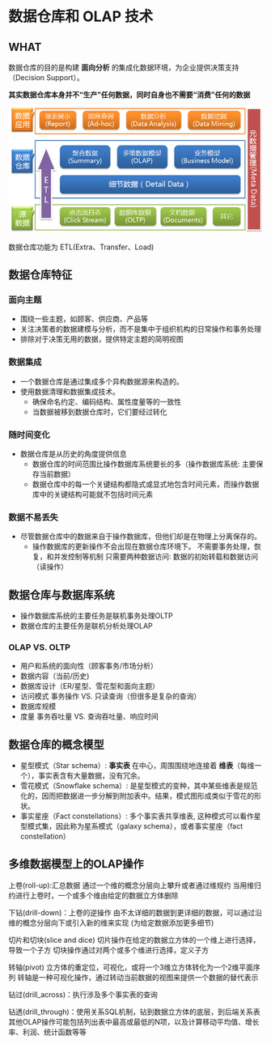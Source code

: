 # 数据仓库和 OLAP 技术

## WHAT

数据仓库的目的是构建 **面向分析** 的集成化数据环境，为企业提供决策支持（Decision Support）。

**其实数据仓库本身并不“生产”任何数据，同时自身也不需要“消费”任何的数据**

![](./pic/data-warehouse-frame.png)

数据仓库功能为 ETL(Extra、Transfer、Load)


## 数据仓库特征

### 面向主题

* 围绕一些主题，如顾客、供应商、产品等
* 关注决策者的数据建模与分析，而不是集中于组织机构的日常操作和事务处理
* 排除对于决策无用的数据，提供特定主题的简明视图

### 数据集成

* 一个数据仓库是通过集成多个异构数据源来构造的。
* 使用数据清理和数据集成技术。
  * 确保命名约定、编码结构、属性度量等的一致性
  * 当数据被移到数据仓库时，它们要经过转化

### 随时间变化

* 数据仓库是从历史的角度提供信息
    * 数据仓库的时间范围比操作数据库系统要长的多（操作数据库系统: 主要保存当前数据）
    * 数据仓库中的每一个关键结构都隐式或显式地包含时间元素，而操作数据库中的关键结构可能就不包括时间元素

### 数据不易丢失

* 尽管数据仓库中的数据来自于操作数据库，但他们却是在物理上分离保存的。
  * 操作数据库的更新操作不会出现在数据仓库环境下。
    不需要事务处理，恢复，和并发控制等机制
    只需要两种数据访问: 
    数据的初始转载和数据访问（读操作）

## 数据仓库与数据库系统

* 操作数据库系统的主要任务是联机事务处理OLTP
* 数据仓库的主要任务是联机分析处理OLAP

### OLAP VS. OLTP

* 用户和系统的面向性（顾客事务/市场分析）
* 数据内容（当前/历史)
* 数据库设计（ER/星型、雪花型和面向主题）
* 访问模式 事务操作 VS. 只读查询（但很多是复杂的查询）
* 数据库规模
* 度量 事务吞吐量 VS. 查询吞吐量、响应时间


## 数据仓库的概念模型

* 星型模式（Star schema）: **事实表** 在中心，周围围绕地连接着 **维表**（每维一个），事实表含有大量数据，没有冗余。
* 雪花模式（Snowflake schema）:  是星型模式的变种，其中某些维表是规范化的，因而把数据进一步分解到附加表中。结果，模式图形成类似于雪花的形状。
* 事实星座（Fact constellations）: 多个事实表共享维表, 这种模式可以看作星型模式集，因此称为星系模式（galaxy schema），或者事实星座（fact constellation） 

## 多维数据模型上的OLAP操作

上卷(roll-up):汇总数据
通过一个维的概念分层向上攀升或者通过维规约
当用维归约进行上卷时，一个或多个维由给定的数据立方体删除

下钻(drill-down)：上卷的逆操作
由不太详细的数据到更详细的数据，可以通过沿维的概念分层向下或引入新的维来实现 (为给定数据添加更多细节)

切片和切块(slice and dice)
切片操作在给定的数据立方体的一个维上进行选择，导致一个子方
切块操作通过对两个或多个维进行选择，定义子方

转轴(pivot)
立方体的重定位，可视化，或将一个3维立方体转化为一个2维平面序列
转轴是一种可视化操作，通过转动当前数据的视图来提供一个数据的替代表示

钻过(drill_across)：执行涉及多个事实表的查询

钻透(drill_through)：使用关系SQL机制，钻到数据立方体的底层，到后端关系表
其他OLAP操作可能包括列出表中最高或最低的N项，以及计算移动平均值、增长率、利润、统计函数等等

